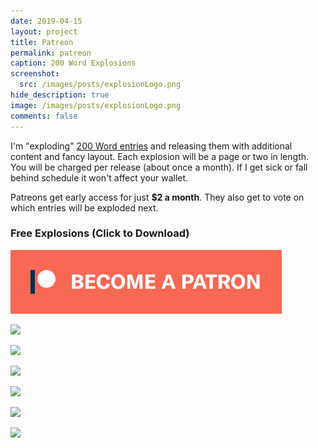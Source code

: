 ```yaml
---
date: 2019-04-15
layout: project
title: Patreon
permalink: patreon
caption: 200 Word Explosions
screenshot:
  src: /images/posts/explosionLogo.png
hide_description: true
image: /images/posts/explosionLogo.png
comments: false
---
```


I'm "exploding" [200 Word entries](https://200wordrpg.github.io/) and releasing them with additional content and fancy layout. Each explosion will be a page or two in length. You will be charged per release (about once a month). If I get sick or fall behind schedule it won't affect your wallet.

Patreons get early access for just **$2 a month**. They also get to vote on which entries will be exploded next.

### Free Explosions (Click to Download)

[![become_patreon.png](/images/posts/become_patreon.png)](https://www.patreon.com/davidschirduan)

[<img class="prize" src="{{site.url}}/files/explosions/ForCityCoin.png">]({{site.url}}/files/explosions/ForCityCoin.pdf)

[<img class="prize" src="{{site.url}}/files/explosions/Feelings.jpg">]({{site.url}}/files/explosions/Feelings.pdf)

[<img class="prize" src="{{site.url}}/files/explosions/Drink_Tea_Forget.png">]({{site.url}}/files/explosions/Drink_Tea_Forget.pdf)

[<img class="prize" src="{{site.url}}/files/explosions/sherlock.png">]({{site.url}}/files/explosions/sherlock.pdf)

[<img class="prize" src="{{site.url}}/files/explosions/wizards.png">]({{site.url}}/files/explosions/MetalWizards.pdf)

[<img class="prize" src="{{site.url}}/files/explosions/DeathBattle.png">]({{site.url}}/files/explosions/DeathBattle.pdf)


